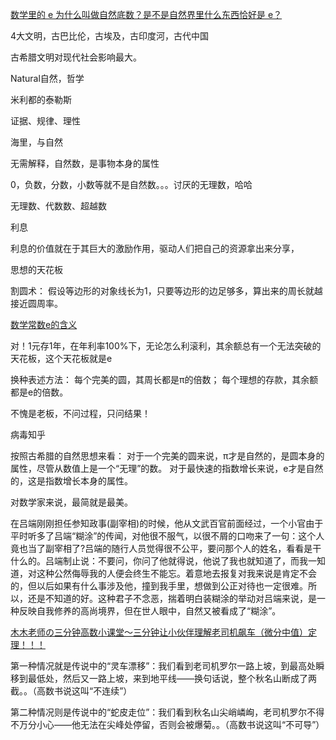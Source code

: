 
[数学里的 e 为什么叫做自然底数？是不是自然界里什么东西恰好是 e？](https://www.zhihu.com/question/20296247)


4大文明，古巴比伦，古埃及，古印度河，古代中国

古希腊文明对现代社会影响最大。

Natural自然，哲学

米利都的泰勒斯

证据、规律、理性

海里，与自然

无需解释，自然数，是事物本身的属性

0，负数，分数，小数等就不是自然数。。。讨厌的无理数，哈哈

无理数、代数数、超越数

利息

利息的价值就在于其巨大的激励作用，驱动人们把自己的资源拿出来分享，

思想的天花板

割圆术：
假设等边形的对象线长为1，只要等边形的边足够多，算出来的周长就越接近圆周率。


[数学常数e的含义](http://www.guokr.com/article/50264/)


对！1元存1年，在年利率100%下，无论怎么利滚利，其余额总有一个无法突破的天花板，这个天花板就是e


换种表述方法：
每个完美的圆，其周长都是π的倍数；
每个理想的存款，其余额都是e的倍数。

不愧是老板，不问过程，只问结果！

病毒知乎


按照古希腊的自然思想来看：
对于一个完美的圆来说，π才是自然的，是圆本身的属性，尽管从数值上是一个“无理”的数。
对于最快速的指数增长来说，e才是自然的，这是指数增长本身的属性。


对数学家来说，最简就是最美。


在吕端刚刚担任参知政事(副宰相)的时候，他从文武百官前面经过，一个小官由于平时听多了吕端“糊涂”的传闻，对他很不服气，以很不屑的口吻来了一句：这个人竟也当了副宰相了?吕端的随行人员觉得很不公平，要问那个人的姓名，看看是干什么的。吕端制止说：不要问，你问了他就得说，他说了我也就知道了，而我一知道，对这种公然侮辱我的人便会终生不能忘。着意地去报复对我来说是肯定不会的，但以后如果有什么事涉及他，撞到我手里，想做到公正对待也一定很难。所以，还是不知道的好。这种君子不念恶，揣着明白装糊涂的举动对吕端来说，是一种反映自我修养的高尚境界，但在世人眼中，自然又被看成了“糊涂”。


[木木老师の三分钟高数小课堂～三分钟让小伙伴理解老司机飙车（微分中值）定理！！！](https://zhuanlan.zhihu.com/p/25550990)


第一种情况就是传说中的“灵车漂移”：我们看到老司机罗尔一路上坡，到最高处瞬移到最低处，然后又一路上坡，来到地平线——换句话说，整个秋名山断成了两截。。（高数书说这叫“不连续”）

第二种情况则是传说中的“蛇皮走位”：我们看到秋名山尖峭嶙峋，老司机罗尔不得不万分小心——他无法在尖峰处停留，否则会被爆菊。。（高数书说这叫“不可导”）

